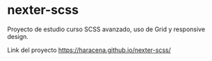 # nexter-scss
Proyecto de estudio curso SCSS avanzado, uso de Grid y responsive design.

Link del proyecto https://haracena.github.io/nexter-scss/
